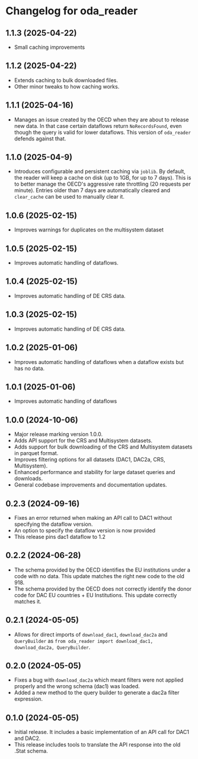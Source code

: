 # Changelog for oda_reader
## 1.1.3 (2025-04-22)
- Small caching improvements 

## 1.1.2 (2025-04-22)
- Extends caching to bulk downloaded files.
- Other minor tweaks to how caching works.

## 1.1.1 (2025-04-16)
- Manages an issue created by the OECD when they are about to release new data. In that case
certain dataflows return `NoRecordsFound`, even though the query is valid for lower dataflows. 
This version of `oda_reader` defends against that.


## 1.1.0 (2025-04-9)
- Introduces configurable and persistent caching via `joblib`. By default, the reader
  will keep a cache on disk (up to 1GB, for up to 7 days). This is to better manage the
  OECD's aggressive rate throttling (20 requests per minute). Entries older than 7
  days are automatically cleared and `clear_cache` can be used to manually clear it.


## 1.0.6 (2025-02-15)
- Improves warnings for duplicates on the multisystem dataset

## 1.0.5 (2025-02-15)
- Improves automatic handling of dataflows.

## 1.0.4 (2025-02-15)
- Improves automatic handling of DE CRS data.

## 1.0.3 (2025-02-15)
- Improves automatic handling of DE CRS data.

## 1.0.2 (2025-01-06)
- Improves automatic handling of dataflows when a dataflow exists but has no data.

## 1.0.1 (2025-01-06)
- Improves automatic handling of dataflows

## 1.0.0 (2024-10-06)
- Major release marking version 1.0.0.
- Adds API support for the CRS and Multisystem datasets.
- Adds support for bulk downloading of the CRS and Multisystem datasets in parquet format.
- Improves filtering options for all datasets (DAC1, DAC2a, CRS, Multisystem).
- Enhanced performance and stability for large dataset queries and downloads.
- General codebase improvements and documentation updates.

## 0.2.3 (2024-09-16)
- Fixes an error returned when making an API call to DAC1 without specifying the dataflow version.
- An option to specify the dataflow version is now provided
- This release pins dac1 dataflow to 1.2

## 0.2.2 (2024-06-28)
- The schema provided by the OECD identifies the EU institutions under a code with no data. This update matches the right new code to the old 918.
- The schema provided by the OECD does not correctly identify the donor code for DAC EU countries + EU Institutions. This update correctly matches it.

## 0.2.1 (2024-05-05)
- Allows for direct imports of `download_dac1`, `download_dac2a` and `QueryBuilder` as
`from oda_reader import download_dac1, download_dac2a, QueryBuilder`.


## 0.2.0 (2024-05-05)
- Fixes a bug with `download_dac2a` which meant filters were not applied properly
and the wrong schema (dac1) was loaded.
- Added a new method to the query builder to generate a dac2a filter expression.

## 0.1.0 (2024-05-05)
- Initial release. It includes a basic implementation of an API call for DAC1 and DAC2.
- This release includes tools to translate the API response into the old .Stat schema.